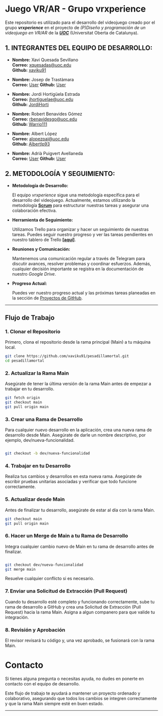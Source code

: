 # Juego VR/AR - Grupo vrxperience

Este repositorio es utilizado para el desarrollo del videojuego creado por el grupo **_vrxperience_** en el proyecto de _(P)Diseño y programación de un videojuego en VR/AR_ de la **_[UOC](https://www.uoc.edu/portal/es/index.html)_** (Universitat Oberta de Catalunya).

## 1. INTEGRANTES DEL EQUIPO DE DESARROLLO:

- **Nombre:** Xavi Quesada Sevillano  
  **Correo:** [xquesadas@uoc.edu](mailto:xquesadas@uoc.edu )  
  **Github:** [xaviku91](https://github.com/xaviku91)

- **Nombre:** Josep de Trastàmara  
  **Correo:** [User](https://github.com/)
  **Github:** [User](https://github.com/)
  
- **Nombre:** Jordi Hortigüela Estrada  
  **Correo:** [jhortiguelae@uoc.edu](mailto:jhortiguelae@uoc.edu)  
  **Github:** [JordiHorti](https://github.com/JordiHorti)

- **Nombre:** Robert Benavides Gómez  
  **Correo:** [rbenavidesgo@uoc.edu](mailto:rbenavidesgo@uoc.edu)  
  **Github:** [Warrio111](https://github.com/Warrio111)

- **Nombre:** Albert López  
  **Correo:** [alopezpaj@uoc.edu](mailto:alopezpaj@uoc.edu)  
  **Github:** [Albertlp93](https://github.com/Albertlp93)

- **Nombre:** Adrià Puigvert Avellaneda  
  **Correo:** [User](https://github.com/)
  **Github:** [User](https://github.com/)


## **2. METODOLOGÍA Y SEGUIMIENTO:**

- **Metodología de Desarrollo:**

    El equipo _vrxperience_ sigue una metodología específica para el desarrollo del videojuego. Actualmente, estamos utilizando la metodología **[Scrum](https://proyectosagiles.org/que-es-scrum/)** para estructurar nuestras tareas y asegurar una colaboración efectiva.

- **Herramienta de Seguimiento:**

    Utilizamos Trello para organizar y hacer un seguimiento de nuestras tareas. Puedes seguir nuestro progreso y ver las tareas pendientes en nuestro tablero de Trello **[[aquí]](https://trello.com/invite/b/ImzhB75o/ATTI5ce7a8f6cb0ff644132b1aef1c86083f1292A07D/vrxperience)**.

- **Reuniones y Comunicación:**

    Mantenemos una comunicación regular a través de Telegram para discutir avances, resolver problemas y coordinar esfuerzos. Además, cualquier decisión importante se registra en la documentación de nuestro _Google Drive_.

- **Progreso Actual:**

    Puedes ver nuestro progreso actual y las próximas tareas planeadas en la sección de [Proyectos de GitHub](https://github.com/tu-usuario/tu-repositorio/projects).

________________________________________________________

## Flujo de Trabajo

### 1. Clonar el Repositorio

Primero, clona el repositorio desde la rama principal (Main) a tu máquina local.

``` bash
git clone https://github.com/xaviku91/pesadillamortal.git
cd pesadillamortal
```
### 2. Actualizar la Rama Main
Asegúrate de tener la última versión de la rama Main antes de empezar a trabajar en tu desarrollo.

```bash
git fetch origin
git checkout main
git pull origin main
```
### 3. Crear una Rama de Desarrollo
Para cualquier nuevo desarrollo en la aplicación, crea una nueva rama de desarrollo desde Main. Asegúrate de darle un nombre descriptivo, por ejemplo, dev/nueva-funcionalidad.

```bash

git checkout -b dev/nueva-funcionalidad
```
### 4. Trabajar en tu Desarrollo
Realiza tus cambios y desarrollos en esta nueva rama. Asegúrate de escribir pruebas unitarias asociadas y verificar que todo funcione correctamente.

### 5. Actualizar desde Main
Antes de finalizar tu desarrollo, asegúrate de estar al día con la rama Main.

```bash
git checkout main
git pull origin main
```
### 6. Hacer un Merge de Main a tu Rama de Desarrollo
Integra cualquier cambio nuevo de Main en tu rama de desarrollo antes de finalizar.

```bash

git checkout dev/nueva-funcionalidad
git merge main
```
Resuelve cualquier conflicto si es necesario.

### 7. Enviar una Solicitud de Extracción (Pull Request)
Cuando tu desarrollo esté completo y funcionando correctamente, sube tu rama de desarrollo a GitHub y crea una Solicitud de Extracción (Pull Request) hacia la rama Main. Asigna a algun companero para que valide tu integración.

### 8. Revisión y Aprobación
El revisor revisará tu código y, una vez aprobado, se fusionará con la rama Main.

# Contacto
Si tienes alguna pregunta o necesitas ayuda, no dudes en ponerte en contacto con el equipo de desarrollo.

Este flujo de trabajo te ayudará a mantener un proyecto ordenado y colaborativo, asegurando que todos los cambios se integren correctamente y que la rama Main siempre esté en buen estado.

________________________________________________________
